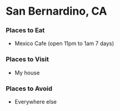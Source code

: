 # San Bernardino, CA

### Places to Eat
- Mexico Cafe (open 11pm to 1am 7 days)

### Places to Visit
- My house

### Places to Avoid
- Everywhere else
